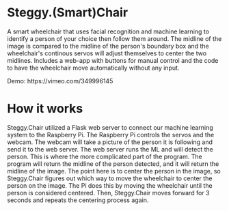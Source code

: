 # Steggy.(Smart)Chair
<p>A smart wheelchair that uses facial recognition and machine learning to identify a person of your choice then follow them around. The midline of the image is compared to the midline of the person's boundary box and the wheelchair's continous servos will adjust themselves to center the two midlines. Includes a web-app with buttons for manual control and the code to have the wheelchair move automatically without any input.</p>

<p>Demo: https://vimeo.com/349996145 </p>

# How it works
<p>Steggy.Chair utilized a Flask web server to connect our machine learning system to the Raspberry Pi. The Raspberry Pi controls the servos and the webcam. The webcam will take a picture of the person it is following and send it to the web server. The web server runs the ML and will detect the person. This is where the more complicated part of the program. The program will return the midline of the person detected, and it will return the midline of the image. The point here is to center the person in the image, so Steggy.Chair figures out which way to move the wheelchair to center the person on the image. The Pi does this by moving the wheelchair until the person is considered centered. Then, Steggy.Chair moves forward for 3 seconds and repeats the centering process again.</p>

